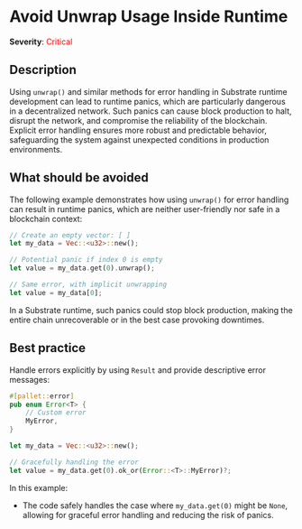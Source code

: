 # Avoid Unwrap Usage Inside Runtime

**Severity**: <span style="color:red;">Critical</span>

## Description

Using `unwrap()` and similar methods for error handling in Substrate runtime development can lead to runtime panics, which are particularly dangerous in a decentralized network. Such panics can cause block production to halt, disrupt the network, and compromise the reliability of the blockchain. Explicit error handling ensures more robust and predictable behavior, safeguarding the system against unexpected conditions in production environments.

## What should be avoided

The following example demonstrates how using `unwrap()` for error handling can result in runtime panics, which are neither user-friendly nor safe in a blockchain context:

```rust
// Create an empty vector: [ ]
let my_data = Vec::<u32>::new();

// Potential panic if index 0 is empty
let value = my_data.get(0).unwrap();

// Same error, with implicit unwrapping
let value = my_data[0];
```

In a Substrate runtime, such panics could stop block production, making the entire chain unrecoverable or in the best case provoking downtimes.

## Best practice

Handle errors explicitly by using `Result` and provide descriptive error messages:

```rust
#[pallet::error]
pub enum Error<T> {
	// Custom error
	MyError,
}

let my_data = Vec::<u32>::new();

// Gracefully handling the error
let value = my_data.get(0).ok_or(Error::<T>::MyError)?;
```

In this example:

- The code safely handles the case where `my_data.get(0)` might be `None`, allowing for graceful error handling and reducing the risk of panics.
